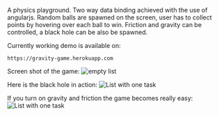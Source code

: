 A physics playground. 
	Two way data binding achieved with the use of angularjs. 
	Random balls are spawned on the screen, user has to collect points by hovering over each ball to win. Friction and gravity can be controlled, a black hole can be also be spawned. 

Currently working demo is available on:

	https://gravity-game.herokuapp.com

Screen shot of the game:
	![empty list](https://github.com/red-starter/Gravity-Game/blob/master/screenshots/Screenshot%20from%202015-03-22%2023:49:19.png?raw=true)

Here is the black hole in action:
	![List with one task](https://github.com/red-starter/Gravity-Game/blob/master/screenshots/Screenshot%20from%202015-03-22%2023:49:49.png?raw=true)

If you turn on gravity and friction the game becomes really easy:
	![List with one task](https://github.com/red-starter/Gravity-Game/blob/master/screenshots/Screenshot%20from%202015-03-22%2023:50:11.png?raw=true)
